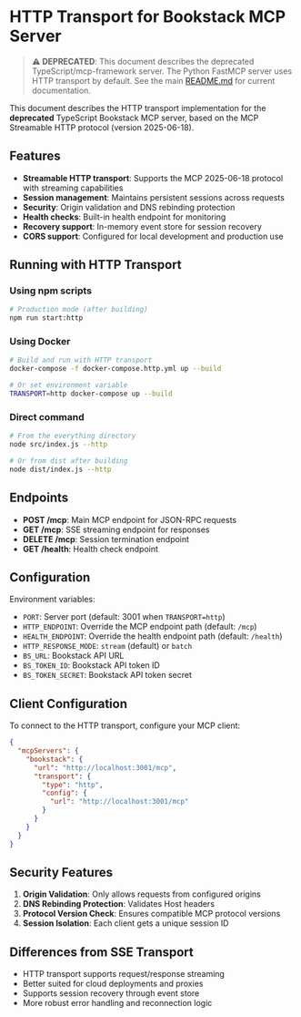 # HTTP Transport for Bookstack MCP Server

> **⚠️ DEPRECATED**: This document describes the deprecated TypeScript/mcp-framework server. The Python FastMCP server uses HTTP transport by default. See the main [README.md](README.md) for current documentation.

This document describes the HTTP transport implementation for the **deprecated** TypeScript Bookstack MCP server, based on the MCP Streamable HTTP protocol (version 2025-06-18).

## Features

- **Streamable HTTP transport**: Supports the MCP 2025-06-18 protocol with streaming capabilities
- **Session management**: Maintains persistent sessions across requests
- **Security**: Origin validation and DNS rebinding protection
- **Health checks**: Built-in health endpoint for monitoring
- **Recovery support**: In-memory event store for session recovery
- **CORS support**: Configured for local development and production use

## Running with HTTP Transport

### Using npm scripts

```bash
# Production mode (after building)
npm run start:http
```

### Using Docker

```bash
# Build and run with HTTP transport
docker-compose -f docker-compose.http.yml up --build

# Or set environment variable
TRANSPORT=http docker-compose up --build
```

### Direct command

```bash
# From the everything directory
node src/index.js --http

# Or from dist after building
node dist/index.js --http
```

## Endpoints

- **POST /mcp**: Main MCP endpoint for JSON-RPC requests
- **GET /mcp**: SSE streaming endpoint for responses
- **DELETE /mcp**: Session termination endpoint
- **GET /health**: Health check endpoint

## Configuration

Environment variables:
- `PORT`: Server port (default: 3001 when `TRANSPORT=http`)
- `HTTP_ENDPOINT`: Override the MCP endpoint path (default: `/mcp`)
- `HEALTH_ENDPOINT`: Override the health endpoint path (default: `/health`)
- `HTTP_RESPONSE_MODE`: `stream` (default) or `batch`
- `BS_URL`: Bookstack API URL
- `BS_TOKEN_ID`: Bookstack API token ID
- `BS_TOKEN_SECRET`: Bookstack API token secret

## Client Configuration

To connect to the HTTP transport, configure your MCP client:

```json
{
  "mcpServers": {
    "bookstack": {
      "url": "http://localhost:3001/mcp",
      "transport": {
        "type": "http",
        "config": {
          "url": "http://localhost:3001/mcp"
        }
      }
    }
  }
}
```

## Security Features

1. **Origin Validation**: Only allows requests from configured origins
2. **DNS Rebinding Protection**: Validates Host headers
3. **Protocol Version Check**: Ensures compatible MCP protocol versions
4. **Session Isolation**: Each client gets a unique session ID

## Differences from SSE Transport

- HTTP transport supports request/response streaming
- Better suited for cloud deployments and proxies
- Supports session recovery through event store
- More robust error handling and reconnection logic
